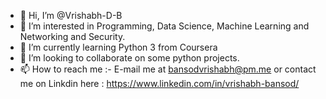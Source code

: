 - 👋 Hi, I’m @Vrishabh-D-B
- 👀 I’m interested in Programming, Data Science, Machine Learning and Networking and Security.
- 🌱 I’m currently learning Python 3 from Coursera
- 💞️ I’m looking to collaborate on some python projects.
- 📫 How to reach me :- E-mail me at bansodvrishabh@pm.me or contact me on Linkdin here : https://www.linkedin.com/in/vrishabh-bansod/

<!---
Vrishabh-D-B/Vrishabh-D-B is a ✨ special ✨ repository because its `README.md` (this file) appears on your GitHub profile.
You can click the Preview link to take a look at your changes.
--->
